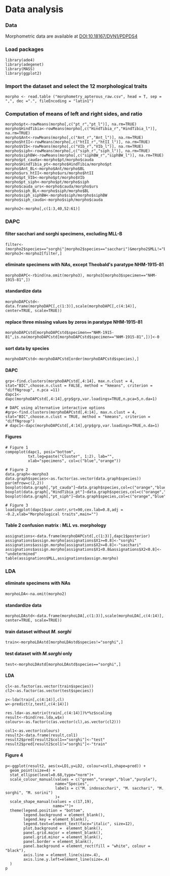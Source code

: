 # Data analysis
### Data
Morphometric data are available at [DOI:10.18167/DVN1/PDPDS4](http://dx.doi.org/10.18167/DVN1/PDPDS4)
### Load packages
```
library(ade4)
library(adegenet)
library(MASS)
library(ggplot2)
```
### Import the dataset and select the 12 morphological traits
```
morpho <- read.table ("morphometry_apterous_raw.csv", head = T, sep = ",", dec =".", fileEncoding = "latin1")
```
### Computation of means of left and right sides, and ratio
```
morpho$pt<-rowMeans(morpho[,c("pt_r","pt_l")], na.rm=TRUE)
morpho$HindTibia<-rowMeans(morpho[,c("HindTibia_r","HindTibia_l")], na.rm=TRUE)
morpho$Ant<-rowMeans(morpho[,c("Ant_r","Ant_l")], na.rm=TRUE)
morpho$htII<-rowMeans(morpho[,c("htII_r","htII_l")], na.rm=TRUE)
morpho$VIb<-rowMeans(morpho[,c("VIb_r","VIb_l")], na.rm=TRUE)
morpho$siph<-rowMeans(morpho[,c("siph_r","siph_l")], na.rm=TRUE)
morpho$siphBW<-rowMeans(morpho[,c("siphBW_r","siphBW_l")], na.rm=TRUE)
morpho$pt_cauda<-morpho$pt/morpho$cauda
morpho$HindTibia_pt<-morpho$HindTibia/morpho$pt
morpho$Ant_BL<-morpho$Ant/morpho$BL
morpho$urs_htII<-morpho$urs/morpho$htII
morpho$pt_VIb<-morpho$pt/morpho$VIb
morpho$pt_siph<-morpho$pt/morpho$siph
morpho$cauda_urs<-morpho$cauda/morpho$urs
morpho$siph_BL<-morpho$siph/morpho$BL
morpho$siph_siphBW<-morpho$siph/morpho$siphBW
morpho$siph_cauda<-morpho$siph/morpho$cauda

morpho2<-morpho[,c(1:3,40,52:61)]
```
### DAPC
#### filter sacchari and sorghi specimens, excluding MLL-B
```
filter<-(morpho2$species=="sorghi"|morpho2$species=="sacchari")&morpho2$MLL!="B"
morpho3<-morpho2[filter,]
```
#### eliminate specimens with NAs, except Theobald's paratype NHM-1915-81
```
morphoDAPC<-rbind(na.omit(morpho3), morpho3[morpho3$specimen=="NHM-1915-81",])
```
#### standardize data 
```
morphoDAPCstd<-data.frame(morphoDAPC[,c(1:3)],scale(morphoDAPC[,c(4:14)], center=TRUE, scale=TRUE))
```
#### replace three missing values by zeros in paratype NHM-1915-81
```
morphoDAPCstd[morphoDAPCstd$specimen=="NHM-1915-81",is.na(morphoDAPCstd[morphoDAPCstd$specimen=="NHM-1915-81",])]<-0
```
#### sort data by species
```
morphoDAPCstd<-morphoDAPCstd[order(morphoDAPCstd$species),]
```
#### DAPC
```
grp<-find.clusters(morphoDAPCstd[,4:14], max.n.clust = 4, stat="BIC",choose.n.clust = FALSE, method = "kmeans", criterion = "diffNgroup", n.pca =11)
dapc1<-dapc(morphoDAPCstd[,4:14],grp$grp,var.loadings=TRUE,n.pca=5,n.da=1)

# DAPC using alternative interactive options
#grp<-find.clusters(morphoDAPCstd[,4:14], max.n.clust = 4, stat="BIC",choose.n.clust = TRUE, method = "kmeans", criterion = "diffNgroup")
# dapc1<-dapc(morphoDAPCstd[,4:14],grp$grp,var.loadings=TRUE,n.da=1)
```
#### Figures
```
# Figure 1
compoplot(dapc1, posi="bottom",
          txt.leg=paste("Cluster", 1:2), lab="",
          xlab="specimens", col=c("blue","orange"))

# Figure 2
data.graph<-morpho3
data.graph$species<-as.factor(as.vector(data.graph$species))
par(mfrow=c(2,2))
boxplot(data.graph[,"pt_cauda"]~data.graph$species,col=c("orange","blue"),xlab="",ylab="pt:cauda")
boxplot(data.graph[,"HindTibia_pt"]~data.graph$species,col=c("orange","blue"),xlab="",ylab="HindTibia:pt")
boxplot(data.graph[,"pt_siph"]~data.graph$species,col=c("orange","blue"),xlab="",ylab="pt:siph")

# Figure 3
loadingplot(dapc1$var.contr,srt=90,cex.lab=0.8,adj = -0.2,xlab="Morphological traits",main="")
```
#### Table 2 confusion matrix : MLL vs. morphology
```
assignations<-data.frame(morphoDAPCstd[,c(1:3)],dapc1$posterior)
assignations$assign.morpho[assignations$X1>=0.8]<-"sorghi"
assignations$assign.morpho[assignations$X2>=0.8]<-"sacchari"
assignations$assign.morpho[assignations$X1<0.8&assignations$X2<0.8]<-"undetermined"
table(assignations$MLL,assignations$assign.morpho)
```
### LDA
#### eliminate specimens with NAs
```
morphoLDA<-na.omit(morpho2)
```
#### standardize data 
```
morphoLDAstd<-data.frame(morphoLDA[,c(1:3)],scale(morphoLDA[,c(4:14)], center=TRUE, scale=TRUE))
```
#### train dataset without _M. sorghi_
```
train<-morphoLDAstd[morphoLDAstd$species!="sorghi",]
```
#### test dataset with _M.sorghi_ only
```
test<-morphoLDAstd[morphoLDAstd$species=="sorghi",]
```
#### LDA
```
cl<-as.factor(as.vector(train$species))
cl2<-as.factor(as.vector(test$species))

z<-lda(train[,c(4:14)],cl)
w<-predict(z,test[,c(4:14)])

res.lda<-as.matrix(train[,c(4:14)])%*%z$scaling
result<-rbind(res.lda,w$x)
colours<-as.factor(c(as.vector(cl),as.vector(cl2)))

col1<-as.vector(colours)
result2<-data.frame(result,col1)
result2$pred[result2$col1=="sorghi"]<-"test"
result2$pred[result2$col1!="sorghi"]<-"train"
```
#### Figure 4
```
p<-ggplot(result2, aes(x=LD1,y=LD2, colour=col1,shape=pred)) +
  geom_point(size=4) +
  stat_ellipse(level=0.68,type="norm")+
  scale_colour_manual(values = c("green","orange","blue","purple"), 
                      name="Species",
                      labels = c("M. indosacchari", "M. sacchari", "M. sorghi", "M. sorini")
                      )+
  scale_shape_manual(values = c(17,19),
                     name="")+
  theme(legend.position = "bottom",
        legend.background = element_blank(),
        legend.key = element_blank(),
        legend.text=element_text(face="italic", size=12),
        plot.background =  element_blank(), 
        panel.grid.major = element_blank(), 
        panel.grid.minor = element_blank(), 
        panel.border = element_blank(), 
        panel.background = element_rect(fill = "white", colour = "black"),
        axis.line = element_line(size=.4),
        axis.line.y.left=element_line(size=.4)
  )
p
```


